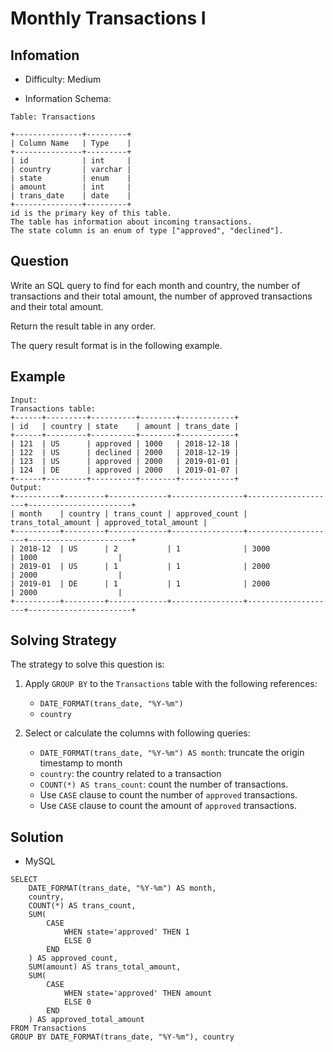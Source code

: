 # Monthly Transactions I

## Infomation

* Difficulty: Medium

* Information Schema:

```
Table: Transactions

+---------------+---------+
| Column Name   | Type    |
+---------------+---------+
| id            | int     |
| country       | varchar |
| state         | enum    |
| amount        | int     |
| trans_date    | date    |
+---------------+---------+
id is the primary key of this table.
The table has information about incoming transactions.
The state column is an enum of type ["approved", "declined"].
```

## Question

Write an SQL query to find for each month and country, the number of transactions and their total amount, the number of approved transactions and their total amount.

Return the result table in any order.

The query result format is in the following example.

## Example

```
Input: 
Transactions table:
+------+---------+----------+--------+------------+
| id   | country | state    | amount | trans_date |
+------+---------+----------+--------+------------+
| 121  | US      | approved | 1000   | 2018-12-18 |
| 122  | US      | declined | 2000   | 2018-12-19 |
| 123  | US      | approved | 2000   | 2019-01-01 |
| 124  | DE      | approved | 2000   | 2019-01-07 |
+------+---------+----------+--------+------------+
Output: 
+----------+---------+-------------+----------------+--------------------+-----------------------+
| month    | country | trans_count | approved_count | trans_total_amount | approved_total_amount |
+----------+---------+-------------+----------------+--------------------+-----------------------+
| 2018-12  | US      | 2           | 1              | 3000               | 1000                  |
| 2019-01  | US      | 1           | 1              | 2000               | 2000                  |
| 2019-01  | DE      | 1           | 1              | 2000               | 2000                  |
+----------+---------+-------------+----------------+--------------------+-----------------------+
```

## Solving Strategy

The strategy to solve this question is:

1. Apply `GROUP BY` to the `Transactions` table with the following references:

    * `DATE_FORMAT(trans_date, "%Y-%m")`
    * `country`

2. Select or calculate the columns with following queries:
    * `DATE_FORMAT(trans_date, "%Y-%m") AS month`: truncate the origin timestamp to month
    * `country`: the country related to a transaction
    * `COUNT(*) AS trans_count`: count the number of transactions.
    * Use `CASE` clause to count the number of `approved` transactions.
    * Use `CASE` clause to count the amount of `approved` transactions.

## Solution

* MySQL

```
SELECT 
    DATE_FORMAT(trans_date, "%Y-%m") AS month,
    country,
    COUNT(*) AS trans_count,
    SUM(
        CASE 
            WHEN state='approved' THEN 1
            ELSE 0
        END
    ) AS approved_count,
    SUM(amount) AS trans_total_amount,
    SUM(
        CASE 
            WHEN state='approved' THEN amount
            ELSE 0
        END
    ) AS approved_total_amount
FROM Transactions 
GROUP BY DATE_FORMAT(trans_date, "%Y-%m"), country
```